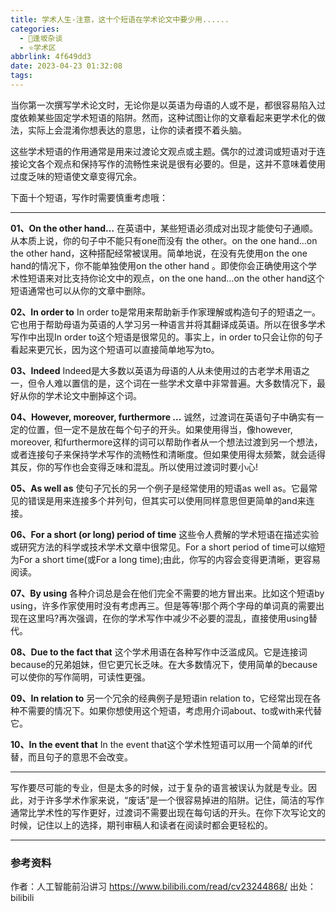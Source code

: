 ```yaml
---
title: 学术人生-注意，这十个短语在学术论文中要少用......
categories:
  - 🌙逢坂杂谈
  - ⭐学术区
abbrlink: 4f649dd3
date: 2023-04-23 01:32:08
tags:
---
```


当你第一次撰写学术论文时，无论你是以英语为母语的人或不是，都很容易陷入过度依赖某些固定学术短语的陷阱。然而，这种试图让你的文章看起来更学术化的做法，实际上会混淆你想表达的意思，让你的读者摸不着头脑。

这些学术短语的作用通常是用来过渡论文观点或主题。偶尔的过渡词或短语对于连接论文各个观点和保持写作的流畅性来说是很有必要的。但是，这并不意味着使用过度乏味的短语使文章变得冗余。

下面十个短语，写作时需要慎重考虑哦：

<!--more-->

***

**01、On the other hand…**
在英语中，某些短语必须成对出现才能使句子通顺。从本质上说，你的句子中不能只有one而没有 the other。on the one hand…on the other hand，这种搭配经常被误用。简单地说，在没有先使用on the one hand的情况下，你不能单独使用on the other hand 。即使你会正确使用这个学术性短语来对比支持你论文中的观点，on the one hand…on the other hand这个短语通常也可以从你的文章中删除。

**02、In order to**
In order to是常用来帮助新手作家理解或构造句子的短语之一。它也用于帮助母语为英语的人学习另一种语言并将其翻译成英语。所以在很多学术写作中出现In order to这个短语是很常见的。事实上，in order to只会让你的句子看起来更冗长，因为这个短语可以直接简单地写为to。

**03、Indeed**
Indeed是大多数以英语为母语的人从未使用过的古老学术用语之一，但令人难以置信的是，这个词在一些学术文章中非常普遍。大多数情况下，最好从你的学术论文中删掉这个词。

**04、However, moreover, furthermore ...**
诚然，过渡词在英语句子中确实有一定的位置，但一定不是放在每个句子的开头。如果使用得当，像however, moreover, 和furthermore这样的词可以帮助作者从一个想法过渡到另一个想法，或者连接句子来保持学术写作的流畅性和清晰度。但如果使用得太频繁，就会适得其反，你的写作也会变得乏味和混乱。所以使用过渡词时要小心!

**05、As well as**
使句子冗长的另一个例子是经常使用的短语as well as。它最常见的错误是用来连接多个并列句，但其实可以使用同样意思但更简单的and来连接。

**06、For a short (or long) period of time**
这些令人费解的学术短语在描述实验或研究方法的科学或技术学术文章中很常见。For a short period of time可以缩短为For a short time(或For a long time);由此，你写的内容会变得更清晰，更容易阅读。

**07、By using**
各种介词总是会在他们完全不需要的地方冒出来。比如这个短语by using，许多作家使用时没有考虑再三。但是等等!那个两个字母的单词真的需要出现在这里吗?再次强调，在你的学术写作中减少不必要的混乱，直接使用using替代。

**08、Due to the fact that**
这个学术用语在各种写作中泛滥成风。它是连接词 because的兄弟姐妹，但它更冗长乏味。在大多数情况下，使用简单的because可以使你的写作简明，可读性更强。

**09、In relation to**
另一个冗余的经典例子是短语in relation to，它经常出现在各种不需要的情况下。如果你想使用这个短语，考虑用介词about、to或with来代替它。

**10、In the event that**
In the event that这个学术性短语可以用一个简单的if代替，而且句子的意思不会改变。

***

写作要尽可能的专业，但是太多的时候，过于复杂的语言被误认为就是专业。因此，对于许多学术作家来说，“废话”是一个很容易掉进的陷阱。记住，简洁的写作通常比学术性的写作更好，过渡词不需要出现在每句话的开头。在你下次写论文的时候，记住以上的选择，期刊审稿人和读者在阅读时都会更轻松的。

***

### 参考资料

作者：人工智能前沿讲习 https://www.bilibili.com/read/cv23244868/ 出处：bilibili
